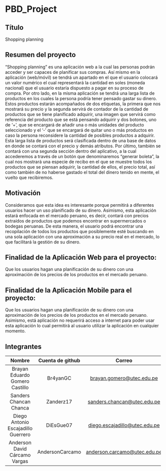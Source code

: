 # PBD_Project
## Título
Shopping planning

## Resumen del proyecto
“Shopping planning” es una aplicación web a la cual las personas podrán acceder y ser capaces de planificar sus compras.<!--Para ello, el usuario tendrá primero que ingresar los datos reales de su tarjeta de crédito/débito con los cuales tiene pensado realizar compras, aquellos datos no son útiles para la aplicación, sin embargo; las solicitaremos para hacer más inmersiva esta experiencia de compra--> Así mismo en la aplicación (web/móvil) se tendrá un apartado en el que el usuario colocará un valor numérico el cual representará la cantidad en soles (moneda nacional) que el usuario estaría dispuesto a pagar en su proceso de compra. Por otro lado, en la misma aplicación se tendrá una larga lista de productos en los cuales la persona podría tener pensado gastar su dinero. Estos productos estarán acompañados de dos etiquetas, la primera que nos mostrará su precio y la segunda servirá de contador de la cantidad de productos que se tiene planificado adquirir, una imagen que servirá como referencia del producto que se está pensando adquirir y dos botones, uno de ‘+’, que se encargará de añadir una o más unidades del producto seleccionado y el ‘-’ que se encargará de quitar uno o más productos en caso la persona reconsidere la cantidad de posibles productos a adquirir. Esta larga lista de productos será clasificada dentro de una base de datos en donde se contará con el precio y demás atributos. Por último, también se contará con una segunda sección dentro del aplicativo, a la cual accederemos a través de un botón que denominaremos “generar boleta”, la cual nos mostrará una especie de recibo en el que se muestre todos los productos que se piensan adquirir, la cantidad de ellos, el precio total, así como también de no haberse gastado el total del dinero tenido en mente, el vuelto que recibiremos.

## Motivación
Consideramos que esta idea es interesante porque permitirá a diferentes usuarios hacer un uso planificado de su dinero. Asimismo, esta aplicación estará enfocada en el mercado peruano, es decir, contará con precios extraídos de productos que podemos encontrar en supermercados o bodegas peruanas. De esta manera, el usuario podrá encontrar una recopilación de todos los productos que posiblemente esté buscando en una sola aplicación con una aproximación a su precio real en el mercado, lo que facilitará la gestión de su dinero.

## Finalidad de la Aplicación Web para el proyecto:
Que los usuarios hagan una planificación de su dinero con una aproximación de los precios de los productos en el mercado peruano.

## Finalidad de la Aplicación Mobile para el proyecto:
Que los usuarios hagan una planificación de su dinero con una aproximación de los precios de los productos en el mercado peruano. Asimismo, está aplicación no requerirá acceso a internet para poder usar esta aplicación lo cual permitirá al usuario utilizar la aplicación en cualquier momento.

## Integrantes
| Nombre                              | Cuenta de github | Correo                        |
| :---:                               | :---:            | :---:                         |
| Brayan Eduardo Gomero Castillo      | Br4yanGC         | brayan.gomero@utec.edu.pe     |
| Sanders Chancan Chanca              | Zanderz17        | sanders.chancan@utec.edu.pe   |
| Diego Antonio Escajadillo Guerrero  | DiEsGue07        | diego.escajadillo@utec.edu.pe |
| Anderson David Cárcamo Vargas       | AndersonCarcamo  | anderson.carcamo@utec.edu.pe  |
